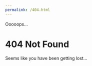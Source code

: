 ```yaml
---
permalink: /404.html
---
```

<p class="ch1">Ooooops...</p>

<h1>404 Not Found</h1>

<p style="font-family:'Germania One' font-size:28px">Seems like you have been getting lost...</p>
